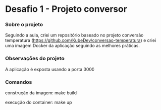 # Desafio 1 - Projeto conversor

### Sobre o projeto

Seguindo a aula, criei um repositório baseado no projeto conversão temperatura (https://github.com/KubeDev/conversao-temperatura) e criei uma imagem Docker da aplicação seguindo as melhores práticas.

### Observações do projeto
A aplicação é exposta usando a porta 3000

### Comandos 

construção da imagem: make build

execução do container: make up
